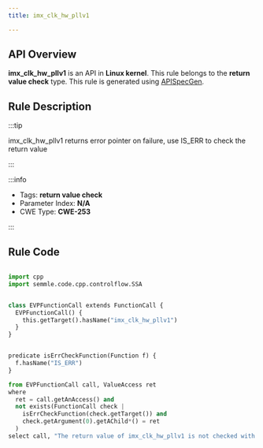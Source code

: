 ```yaml
---
title: imx_clk_hw_pllv1

---
```



## API Overview
**imx_clk_hw_pllv1** is an API in **Linux kernel**. This rule belongs to the **return value check** type. This rule is generated using [APISpecGen](../../tools/APISpecGen).
## Rule Description

:::tip

imx_clk_hw_pllv1 returns error pointer on failure, use IS_ERR to check the return value

:::

:::info

- Tags: **return value check**
- Parameter Index: **N/A**
- CWE Type: **CWE-253**

:::

## Rule Code
```python

import cpp
import semmle.code.cpp.controlflow.SSA


class EVPFunctionCall extends FunctionCall {
  EVPFunctionCall() {
    this.getTarget().hasName("imx_clk_hw_pllv1")
  }
}


predicate isErrCheckFunction(Function f) {
  f.hasName("IS_ERR") 
}

from EVPFunctionCall call, ValueAccess ret
where
  ret = call.getAnAccess() and
  not exists(FunctionCall check |
    isErrCheckFunction(check.getTarget()) and
    check.getArgument(0).getAChild*() = ret
  )
select call, "The return value of imx_clk_hw_pllv1 is not checked with IS_ERR."
    
```